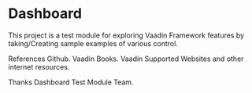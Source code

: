 Dashboard
=========

This project is a test module for exploring Vaadin Framework features by taking/Creating sample examples of various control.

References
Github.
Vaadin Books.
Vaadin Supported Websites and other internet resources.

Thanks
Dashboard Test Module Team.
